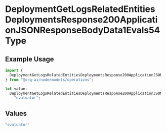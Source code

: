 # DeploymentGetLogsRelatedEntitiesDeploymentsResponse200ApplicationJSONResponseBodyData1Evals54Type

## Example Usage

```typescript
import {
  DeploymentGetLogsRelatedEntitiesDeploymentsResponse200ApplicationJSONResponseBodyData1Evals54Type,
} from "@orq-ai/node/models/operations";

let value:
  DeploymentGetLogsRelatedEntitiesDeploymentsResponse200ApplicationJSONResponseBodyData1Evals54Type =
    "evaluator";
```

## Values

```typescript
"evaluator"
```